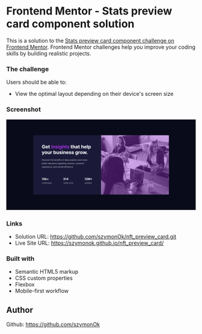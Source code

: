 # Frontend Mentor - Stats preview card component solution

This is a solution to the [Stats preview card component challenge on Frontend Mentor](https://www.frontendmentor.io/challenges/stats-preview-card-component-8JqbgoU62). Frontend Mentor challenges help you improve your coding skills by building realistic projects.

### The challenge

Users should be able to:

- View the optimal layout depending on their device's screen size

### Screenshot

![](./screenshot.jpg)

### Links

- Solution URL: https://github.com/szymonOk/nft_preview_card.git
- Live Site URL: https://szymonok.github.io/nft_preview_card/

### Built with

- Semantic HTML5 markup
- CSS custom properties
- Flexbox
- Mobile-first workflow

## Author

Github: https://github.com/szymonOk
